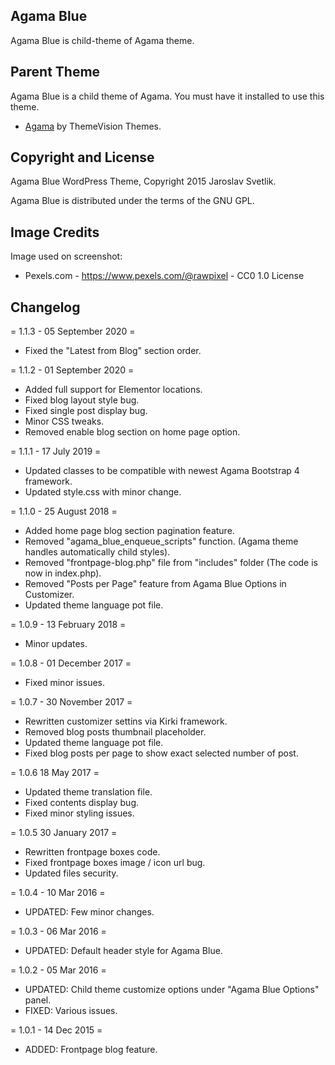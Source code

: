 ## Agama Blue

Agama Blue is child-theme of Agama theme.

## Parent Theme

Agama Blue is a child theme of Agama. You must have it installed to use this theme.
* [Agama](https://www.theme-vision.com/agama/) by ThemeVision Themes.

## Copyright and License

Agama Blue WordPress Theme, Copyright 2015 Jaroslav Svetlik.

Agama Blue is distributed under the terms of the GNU GPL.

## Image Credits

Image used on screenshot:
 * Pexels.com - https://www.pexels.com/@rawpixel - CC0 1.0 License
 
## Changelog

= 1.1.3 - 05 September 2020 =
* Fixed the "Latest from Blog" section order.

= 1.1.2 - 01 September 2020 =
* Added full support for Elementor locations.
* Fixed blog layout style bug.
* Fixed single post display bug.
* Minor CSS tweaks.
* Removed enable blog section on home page option.

= 1.1.1 - 17 July 2019 =
* Updated classes to be compatible with newest Agama Bootstrap 4 framework.
* Updated style.css with minor change.

= 1.1.0 - 25 August 2018 =
* Added home page blog section pagination feature.
* Removed "agama_blue_enqueue_scripts" function. (Agama theme handles automatically child styles).
* Removed "frontpage-blog.php" file from "includes" folder (The code is now in index.php).
* Removed "Posts per Page" feature from Agama Blue Options in Customizer.
* Updated theme language pot file.

= 1.0.9 - 13 February 2018 =
* Minor updates.

= 1.0.8 - 01 December 2017 =
* Fixed minor issues.

= 1.0.7 - 30 November 2017 =
* Rewritten customizer settins via Kirki framework.
* Removed blog posts thumbnail placeholder.
* Updated theme language pot file.
* Fixed blog posts per page to show exact selected number of post.

= 1.0.6 18 May 2017 =
* Updated theme translation file.
* Fixed contents display bug.
* Fixed minor styling issues.

= 1.0.5 30 January 2017 =
* Rewritten frontpage boxes code.
* Fixed frontpage boxes image / icon url bug.
* Updated files security.

= 1.0.4 - 10 Mar 2016 =
* UPDATED: Few minor changes.

= 1.0.3 - 06 Mar 2016 =
* UPDATED: Default header style for Agama Blue.

= 1.0.2 - 05 Mar 2016 =
* UPDATED: Child theme customize options under "Agama Blue Options" panel.
* FIXED: Various issues.

= 1.0.1 - 14 Dec 2015 =
* ADDED: Frontpage blog feature.